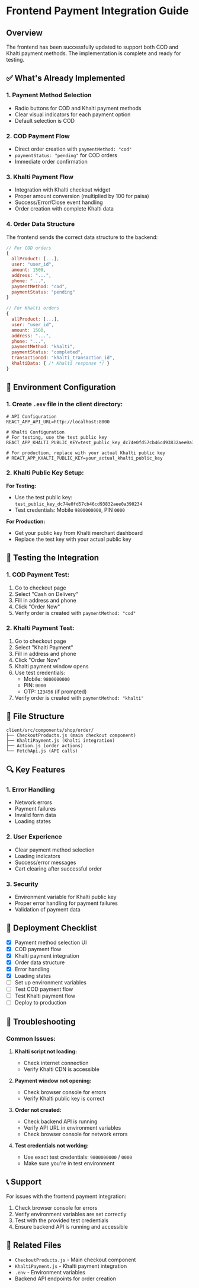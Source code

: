 # Frontend Payment Integration Guide

## Overview

The frontend has been successfully updated to support both COD and Khalti payment methods. The implementation is complete and ready for testing.

## ✅ What's Already Implemented

### 1. Payment Method Selection
- Radio buttons for COD and Khalti payment methods
- Clear visual indicators for each payment option
- Default selection is COD

### 2. COD Payment Flow
- Direct order creation with `paymentMethod: "cod"`
- `paymentStatus: "pending"` for COD orders
- Immediate order confirmation

### 3. Khalti Payment Flow
- Integration with Khalti checkout widget
- Proper amount conversion (multiplied by 100 for paisa)
- Success/Error/Close event handling
- Order creation with complete Khalti data

### 4. Order Data Structure
The frontend sends the correct data structure to the backend:

```javascript
// For COD orders
{
  allProduct: [...],
  user: "user_id",
  amount: 1500,
  address: "...",
  phone: "...",
  paymentMethod: "cod",
  paymentStatus: "pending"
}

// For Khalti orders
{
  allProduct: [...],
  user: "user_id",
  amount: 1500,
  address: "...",
  phone: "...",
  paymentMethod: "khalti",
  paymentStatus: "completed",
  transactionId: "khalti_transaction_id",
  khaltiData: { /* Khalti response */ }
}
```

## 🔧 Environment Configuration

### 1. Create `.env` file in the client directory:

```env
# API Configuration
REACT_APP_API_URL=http://localhost:8000

# Khalti Configuration
# For testing, use the test public key
REACT_APP_KHALTI_PUBLIC_KEY=test_public_key_dc74e0fd57cb46cd93832aee0a390234

# For production, replace with your actual Khalti public key
# REACT_APP_KHALTI_PUBLIC_KEY=your_actual_khalti_public_key
```

### 2. Khalti Public Key Setup:

**For Testing:**
- Use the test public key: `test_public_key_dc74e0fd57cb46cd93832aee0a390234`
- Test credentials: Mobile `9800000000`, PIN `0000`

**For Production:**
- Get your public key from Khalti merchant dashboard
- Replace the test key with your actual public key

## 🧪 Testing the Integration

### 1. COD Payment Test:
1. Go to checkout page
2. Select "Cash on Delivery"
3. Fill in address and phone
4. Click "Order Now"
5. Verify order is created with `paymentMethod: "cod"`

### 2. Khalti Payment Test:
1. Go to checkout page
2. Select "Khalti Payment"
3. Fill in address and phone
4. Click "Order Now"
5. Khalti payment window opens
6. Use test credentials:
   - Mobile: `9800000000`
   - PIN: `0000`
   - OTP: `123456` (if prompted)
7. Verify order is created with `paymentMethod: "khalti"`

## 📁 File Structure

```
client/src/components/shop/order/
├── CheckoutProducts.js (main checkout component)
├── KhaltiPayment.js (Khalti integration)
├── Action.js (order actions)
└── FetchApi.js (API calls)
```

## 🔍 Key Features

### 1. Error Handling
- Network errors
- Payment failures
- Invalid form data
- Loading states

### 2. User Experience
- Clear payment method selection
- Loading indicators
- Success/error messages
- Cart clearing after successful order

### 3. Security
- Environment variable for Khalti public key
- Proper error handling for payment failures
- Validation of payment data

## 🚀 Deployment Checklist

- [x] Payment method selection UI
- [x] COD payment flow
- [x] Khalti payment integration
- [x] Order data structure
- [x] Error handling
- [x] Loading states
- [ ] Set up environment variables
- [ ] Test COD payment flow
- [ ] Test Khalti payment flow
- [ ] Deploy to production

## 🐛 Troubleshooting

### Common Issues:

1. **Khalti script not loading:**
   - Check internet connection
   - Verify Khalti CDN is accessible

2. **Payment window not opening:**
   - Check browser console for errors
   - Verify Khalti public key is correct

3. **Order not created:**
   - Check backend API is running
   - Verify API URL in environment variables
   - Check browser console for network errors

4. **Test credentials not working:**
   - Use exact test credentials: `9800000000` / `0000`
   - Make sure you're in test environment

## 📞 Support

For issues with the frontend payment integration:
1. Check browser console for errors
2. Verify environment variables are set correctly
3. Test with the provided test credentials
4. Ensure backend API is running and accessible

## 🔗 Related Files

- `CheckoutProducts.js` - Main checkout component
- `KhaltiPayment.js` - Khalti payment integration
- `.env` - Environment variables
- Backend API endpoints for order creation 